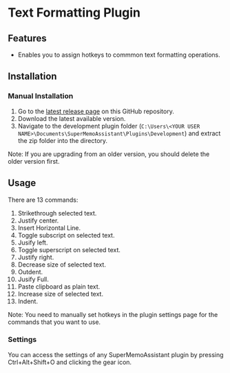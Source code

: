 # Text Formatting Plugin

## Features

- Enables you to assign hotkeys to commmon text formatting operations.

## Installation

### Manual Installation

1. Go to the [latest release page](https://github.com/bjsi/SuperMemoAssistant.Plugins.HtmlTables/releases/latest) on this GitHub repository.
2. Download the latest available version.
3. Navigate to the development plugin folder (`C:\Users\<YOUR USER NAME>\Documents\SuperMemoAssistant\Plugins\Development`) and extract the zip folder into the directory.

Note: If you are upgrading from an older version, you should delete the older version first.

## Usage

There are 13 commands:

1. Strikethrough selected text.
2. Justify center.
3. Insert Horizontal Line.
4. Toggle subscript on selected text.
5. Jusify left.
6. Toggle superscript on selected text.
7. Justify right.
8. Decrease size of selected text.
9. Outdent.
10. Jusify Full.
11. Paste clipboard as plain text.
12. Increase size of selected text.
13. Indent.

Note: You need to manually set hotkeys in the plugin settings page for the commands that you want to use.

### Settings

You can access the settings of any SuperMemoAssistant plugin by pressing Ctrl+Alt+Shift+O and clicking the gear icon.
